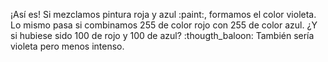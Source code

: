 ¡Así es! Si mezclamos pintura roja y azul :paint:, formamos el color violeta. Lo mismo pasa si combinamos 255 de color rojo con 255 de color azul. ¿Y si hubiese sido 100 de rojo y 100 de azul? :thougth_baloon: También sería violeta pero menos intenso.